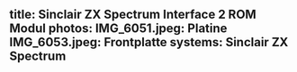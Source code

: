 title: Sinclair ZX Spectrum Interface 2 ROM Modul
photos:
    IMG_6051.jpeg: Platine
    IMG_6053.jpeg: Frontplatte
systems:
    Sinclair ZX Spectrum
---
